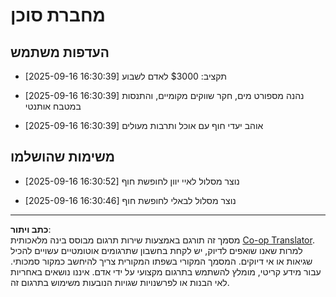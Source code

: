 <!--
CO_OP_TRANSLATOR_METADATA:
{
  "original_hash": "9e2a4a04b4686b008a7e06f916884e58",
  "translation_date": "2025-09-18T16:30:09+00:00",
  "source_file": "12-context-engineering/code_samples/vacation_agent_scratchpad.md",
  "language_code": "he"
}
-->
# מחברת סוכן

## העדפות משתמש

- [2025-09-16 16:30:39] תקציב: $3000 לאדם לשבוע

- [2025-09-16 16:30:39] נהנה מספורט מים, חקר שווקים מקומיים, והתנסות במטבח אותנטי

- [2025-09-16 16:30:39] אוהב יעדי חוף עם אוכל ותרבות מעולים

## משימות שהושלמו

- [2025-09-16 16:30:52] נוצר מסלול לאיי יוון לחופשת חוף

- [2025-09-16 16:30:46] נוצר מסלול לבאלי לחופשת חוף

---

**כתב ויתור**:  
מסמך זה תורגם באמצעות שירות תרגום מבוסס בינה מלאכותית [Co-op Translator](https://github.com/Azure/co-op-translator). למרות שאנו שואפים לדיוק, יש לקחת בחשבון שתרגומים אוטומטיים עשויים להכיל שגיאות או אי דיוקים. המסמך המקורי בשפתו המקורית צריך להיחשב כמקור סמכותי. עבור מידע קריטי, מומלץ להשתמש בתרגום מקצועי על ידי אדם. איננו נושאים באחריות לאי הבנות או לפרשנויות שגויות הנובעות משימוש בתרגום זה.